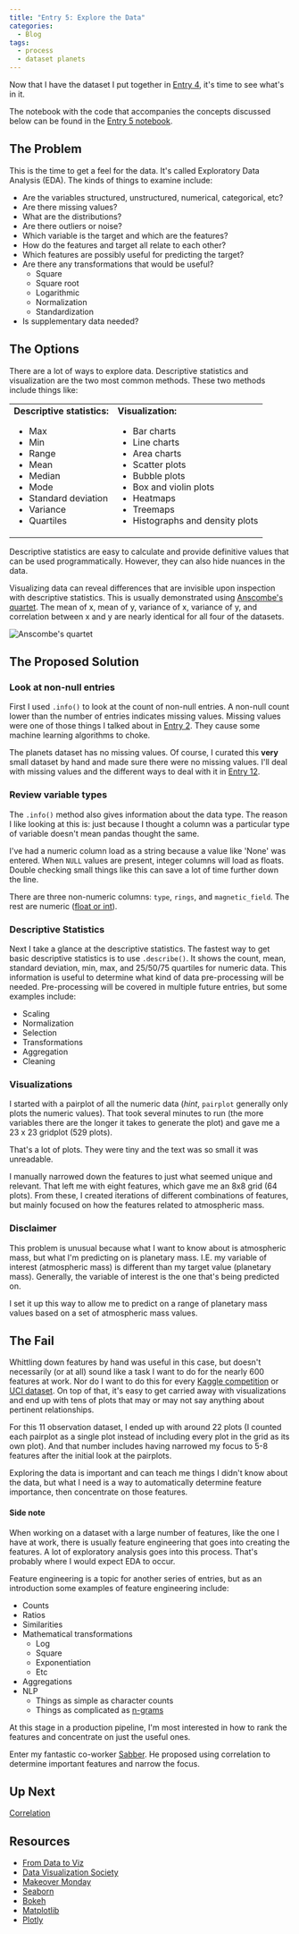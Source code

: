 ```yaml
---
title: "Entry 5: Explore the Data"
categories:
  - Blog
tags:
  - process
  - dataset planets
---
```


Now that I have the dataset I put together in [Entry 4](https://julielinx.github.io/blog/04_get_data/), it's time to see what's in it.

The notebook with the code that accompanies the concepts discussed below can be found in the [Entry 5 notebook](https://github.com/julielinx/datascience_diaries/blob/master/01_ml_process/05_nb_EDA_viz.ipynb).

## The Problem

This is the time to get a feel for the data. It's called Exploratory Data Analysis (EDA). The kinds of things to examine include:

- Are the variables structured, unstructured, numerical, categorical, etc?
- Are there missing values?
- What are the distributions?
- Are there outliers or noise?
- Which variable is the target and which are the features?
- How do the features and target all relate to each other?
- Which features are possibly useful for predicting the target?
- Are there any transformations that would be useful?
  - Square
  - Square root
  - Logarithmic
  - Normalization
  - Standardization
- Is supplementary data needed?

## The Options

There are a lot of ways to explore data. Descriptive statistics and visualization are the two most common methods. These two methods include things like:

<table>
    <tr>
        <td><b>Descriptive statistics:</b>
            <ul>
                <li>Max</li>
                <li>Min</li>
                <li>Range</li>
                <li>Mean</li>
                <li>Median</li>
                <li>Mode</li>
                <li>Standard deviation</li>
                <li>Variance</li>
                <li>Quartiles</li>
            </ul>
        </td>
        <td><b>Visualization:</b>
            <ul>
                <li>Bar charts</li>
                <li> Line charts</li>
                <li>Area charts</li>
                <li>Scatter plots</li>
                <li>Bubble plots</li>
                <li>Box and violin plots</li>
                <li>Heatmaps</li>
                <li>Treemaps</li>
                <li>Histographs and density plots</li>
            </ul>
        </td>
    </tr>
</table>

Descriptive statistics are easy to calculate and provide definitive values that can be used programmatically. However, they can also hide nuances in the data.

Visualizing data can reveal differences that are invisible upon inspection with descriptive statistics. This is usually demonstrated using [Anscombe's quartet](https://en.wikipedia.org/wiki/Anscombe%27s_quartet). The mean of x, mean of y, variance of x, variance of y, and correlation between x and y are nearly identical for all four of the datasets.

![Anscombe's quartet](https://upload.wikimedia.org/wikipedia/commons/thumb/e/ec/Anscombe%27s_quartet_3.svg/1280px-Anscombe%27s_quartet_3.svg.png)

## The Proposed Solution

### Look at non-null entries

First I used `.info()` to look at the count of non-null entries. A non-null count lower than the number of entries indicates missing values. Missing values were one of those things I talked about in [Entry 2](https://julielinx.github.io/blog/02_define_process/). They cause some machine learning algorithms to choke.

The planets dataset has no missing values. Of course, I curated this **very** small dataset by hand and made sure there were no missing values. I'll deal with missing values and the different ways to deal with it in [Entry 12](https://julielinx.github.io/blog/12_missing_values/).

### Review variable types

The `.info()` method also gives information about the data type. The reason I like looking at this is: just because I thought a column was a particular type of variable doesn't mean pandas thought the same.

I've had a numeric column load as a string because a value like 'None' was entered. When `NULL` values are present, integer columns will load as floats. Double checking small things like this can save a lot of time further down the line.

There are three non-numeric columns: `type`, `rings`, and `magnetic_field`. The rest are numeric ([float or int](https://realpython.com/python-data-types/)).

### Descriptive Statistics

Next I take a glance at the descriptive statistics. The fastest way to get basic descriptive statistics is to use `.describe()`. It shows the count, mean, standard deviation, min, max, and 25/50/75 quartiles for numeric data. This information is useful to determine what kind of data pre-processing will be needed. Pre-processing will be covered in multiple future entries, but some examples include:

- Scaling
- Normalization
- Selection
- Transformations
- Aggregation
- Cleaning

### Visualizations

I started with a pairplot of all the numeric data (*hint*, `pairplot` generally only plots the numeric values). That took several minutes to run (the more variables there are the longer it takes to generate the plot) and gave me a 23 x 23 gridplot (529 plots).

That's a lot of plots. They were tiny and the text was so small it was unreadable.

I manually narrowed down the features to just what seemed unique and relevant. That left me with eight features, which gave me an 8x8 grid (64 plots). From these, I created iterations of different combinations of features, but mainly focused on how the features related to atmospheric mass.

### Disclaimer

This problem is unusual because what I want to know about is atmospheric mass, but what I'm predicting on is planetary mass. I.E. my variable of interest (atmospheric mass) is different than my target value (planetary mass). Generally, the variable of interest is the one that's being predicted on.

I set it up this way to allow me to predict on a range of planetary mass values based on a set of atmospheric mass values.

## The Fail

Whittling down features by hand was useful in this case, but doesn't necessarily (or at all) sound like a task I want to do for the nearly 600 features at work. Nor do I want to do this for every [Kaggle competition](https://www.kaggle.com/competitions) or [UCI dataset](https://archive.ics.uci.edu/ml/datasets.php). On top of that, it's easy to get carried away with visualizations and end up with tens of plots that may or may not say anything about pertinent relationships.

For this 11 observation dataset, I ended up with around 22 plots (I counted each pairplot as a single plot instead of including every plot in the grid as its own plot). And that number includes having narrowed my focus to 5-8 features after the initial look at the pairplots.

Exploring the data is important and can teach me things I didn't know about the data, but what I need is a way to automatically determine feature importance, then concentrate on those features.

#### Side note

When working on a dataset with a large number of features, like the one I have at work, there is usually feature engineering that goes into creating the features. A lot of exploratory analysis goes into this process. That's probably where I would expect EDA to occur.

Feature engineering is a topic for another series of entries, but as an introduction some examples of feature engineering include:

- Counts
- Ratios
- Similarities
- Mathematical transformations
  - Log
  - Square
  - Exponentiation
  - Etc
- Aggregations
- NLP
  - Things as simple as character counts
  - Things as complicated as [n-grams](https://en.wikipedia.org/wiki/N-gram)

At this stage in a production pipeline, I'm most interested in how to rank the features and concentrate on just the useful ones.

Enter my fantastic co-worker [Sabber](https://medium.com/@sabber). He proposed using correlation to determine important features and narrow the focus.

## Up Next

[Correlation](https://julielinx.github.io/blog/06_correlation/)

## Resources

- [From Data to Viz](https://www.data-to-viz.com/)
- [Data Visualization Society](https://www.datavisualizationsociety.com/challenge)
- [Makeover Monday](https://www.makeovermonday.co.uk/)
- [Seaborn](https://seaborn.pydata.org/tutorial.html)
- [Bokeh](https://docs.bokeh.org/en/latest/index.html)
- [Matplotlib](https://matplotlib.org/contents.html)
- [Plotly](https://plot.ly/python/)